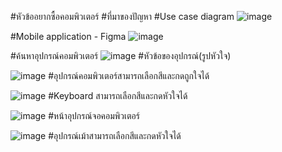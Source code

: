 #หัวข้ออยากซื้อคอมพิวเตอร์
#ที่มาของปัญหา
#Use case diagram
![image](https://user-images.githubusercontent.com/86649866/159757126-73785966-6e42-4680-91fe-caec62b94954.png)

#Mobile application - Figma
![image](https://user-images.githubusercontent.com/86649866/159757822-c1034c97-3e23-465a-afec-2c48767adf7f.png)

#ค้นหาอุปกรณ์คอมพิวเตอร์
![image](https://user-images.githubusercontent.com/86649866/159757920-9adf95d6-e825-46ee-a5fb-369bcc491888.png)
#หัวข้อของอุปกรณ์(รูปหัวใจ)

![image](https://user-images.githubusercontent.com/86649866/159758024-015b2fa6-868e-4a17-a09e-24d52aa8448c.png)
#อุปกรณ์คอมพิวเตอร์สามารถเลือกสีและกดถูกใจได้

![image](https://user-images.githubusercontent.com/86649866/159758171-2440e418-2b74-413f-8c4a-03460b9c7e46.png)
#Keyboard สามารถเลือกสีและกดหัวใจได้

![image](https://user-images.githubusercontent.com/86649866/159758293-d4178c5d-fed4-4ae2-914b-400b67c8250f.png)
#หน้าอุปกรณ์จอคอมพิวเตอร์

![image](https://user-images.githubusercontent.com/86649866/159758395-b6357615-6b16-45a1-abb5-89923d04b35a.png)
#อุปกรณ์เม้าสามารถเลือกสีและกดหัวใจได้
